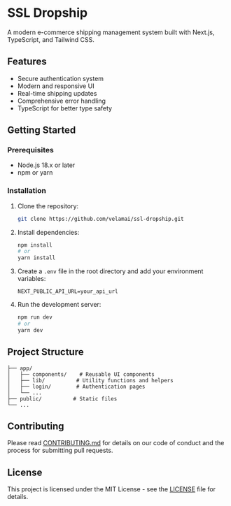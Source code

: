 # SSL Dropship

A modern e-commerce shipping management system built with Next.js, TypeScript, and Tailwind CSS.

## Features

- Secure authentication system
- Modern and responsive UI
- Real-time shipping updates
- Comprehensive error handling
- TypeScript for better type safety

## Getting Started

### Prerequisites

- Node.js 18.x or later
- npm or yarn

### Installation

1. Clone the repository:
   ```bash
   git clone https://github.com/velamai/ssl-dropship.git
   ```

2. Install dependencies:
   ```bash
   npm install
   # or
   yarn install
   ```

3. Create a `.env` file in the root directory and add your environment variables:
   ```env
   NEXT_PUBLIC_API_URL=your_api_url
   ```

4. Run the development server:
   ```bash
   npm run dev
   # or
   yarn dev
   ```

## Project Structure

```
├── app/
│   ├── components/    # Reusable UI components
│   ├── lib/          # Utility functions and helpers
│   ├── login/        # Authentication pages
│   └── ...
├── public/          # Static files
└── ...
```

## Contributing

Please read [CONTRIBUTING.md](CONTRIBUTING.md) for details on our code of conduct and the process for submitting pull requests.

## License

This project is licensed under the MIT License - see the [LICENSE](LICENSE) file for details.